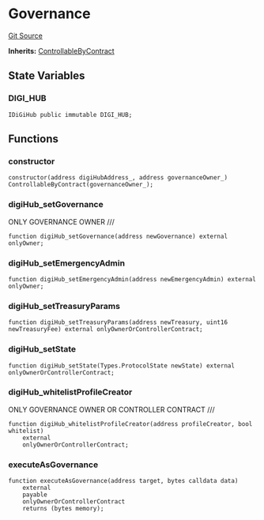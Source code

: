 # Governance
[Git Source](https://github.com/digiv3rse/protocol-contracts/blob/0d518167a484d4368bad0990424be098fe779fa4/contracts/misc/access/Governance.sol)

**Inherits:**
[ControllableByContract](/contracts/misc/access/ControllableByContract.sol/contract.ControllableByContract.md)


## State Variables
### DIGI_HUB

```solidity
IDiGiHub public immutable DIGI_HUB;
```


## Functions
### constructor


```solidity
constructor(address digiHubAddress_, address governanceOwner_) ControllableByContract(governanceOwner_);
```

### digiHub_setGovernance

ONLY GOVERNANCE OWNER              ///


```solidity
function digiHub_setGovernance(address newGovernance) external onlyOwner;
```

### digiHub_setEmergencyAdmin


```solidity
function digiHub_setEmergencyAdmin(address newEmergencyAdmin) external onlyOwner;
```

### digiHub_setTreasuryParams


```solidity
function digiHub_setTreasuryParams(address newTreasury, uint16 newTreasuryFee) external onlyOwnerOrControllerContract;
```

### digiHub_setState


```solidity
function digiHub_setState(Types.ProtocolState newState) external onlyOwnerOrControllerContract;
```

### digiHub_whitelistProfileCreator

ONLY GOVERNANCE OWNER OR CONTROLLER CONTRACT   ///


```solidity
function digiHub_whitelistProfileCreator(address profileCreator, bool whitelist)
    external
    onlyOwnerOrControllerContract;
```

### executeAsGovernance


```solidity
function executeAsGovernance(address target, bytes calldata data)
    external
    payable
    onlyOwnerOrControllerContract
    returns (bytes memory);
```

